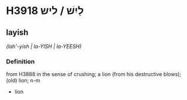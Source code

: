 # H3918 לַיִשׁ / ליש

## layish

_(lah'-yish | la-YISH | la-YEESH)_

### Definition

from H3888 in the sense of crushing; a lion (from his destructive blows); (old) lion; n-m

- lion
